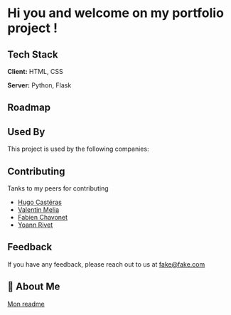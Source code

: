 # Hi you and welcome on my portfolio project !

## Tech Stack

**Client:** HTML, CSS

**Server:** Python, Flask


## Roadmap


## Used By

This project is used by the following companies:


## Contributing

Tanks to my peers for contributing
<ul>
  <li><a href="https://github.com/hug0-cstrs">Hugo Castéras</a></li>
  <li><a href="https://github.com/Vaal34">Valentin Melia</a></li>
  <li><a href="https://github.com/fchavonet">Fabien Chavonet</a></li>
  <li><a href="https://github.com/SpStigma">Yoann Rivet</a></li>
</ul>


## Feedback

If you have any feedback, please reach out to us at fake@fake.com


## 🚀 About Me
[Mon readme](https://github.com/truuue/truuue/blob/master/README.md)

